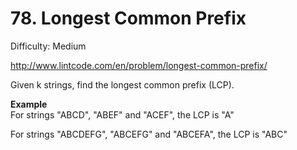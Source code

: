 # 78. Longest Common Prefix

Difficulty: Medium

http://www.lintcode.com/en/problem/longest-common-prefix/

Given k strings, find the longest common prefix (LCP).

**Example**  
For strings "ABCD", "ABEF" and "ACEF", the LCP is "A"

For strings "ABCDEFG", "ABCEFG" and "ABCEFA", the LCP is "ABC"
